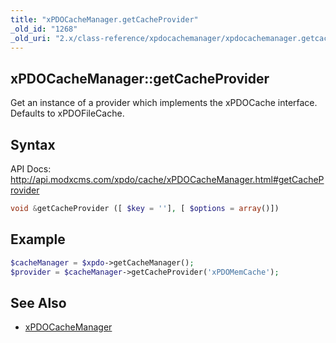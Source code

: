 ```yaml
---
title: "xPDOCacheManager.getCacheProvider"
_old_id: "1268"
_old_uri: "2.x/class-reference/xpdocachemanager/xpdocachemanager.getcacheprovider"
---
```


## xPDOCacheManager::getCacheProvider

Get an instance of a provider which implements the xPDOCache interface. Defaults to xPDOFileCache.

## Syntax

API Docs: <http://api.modxcms.com/xpdo/cache/xPDOCacheManager.html#getCacheProvider>

``` php 
void &getCacheProvider ([ $key = ''], [ $options = array()])
```

## Example

``` php 
$cacheManager = $xpdo->getCacheManager();
$provider = $cacheManager->getCacheProvider('xPDOMemCache');
```

## See Also

- [xPDOCacheManager](/xpdo/2.x/class-reference/xpdocachemanager "xPDOCacheManager")